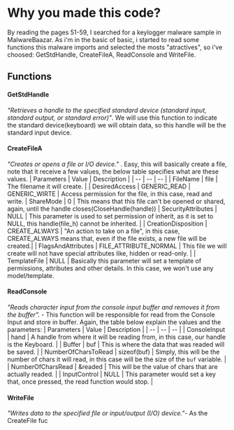 # Why you made this code?
By reading the pages 51-59, I searched for a keylogger malware sample in MalwareBaazar. As i'm in the basic of basic, i started to read some functions this malware imports and selected the mosts "atractives", so i've choosed: GetStdHandle, CreateFileA, ReadConsole and WriteFile. 

## Functions
#### GetStdHandle
_"Retrieves a handle to the specified standard device (standard input, standard output, or standard error)"_. We will use this function to indicate the standard device(keyboard) we will obtain data, so this handle will be the standard input device.

#### CreateFileA
_"Creates or opens a file or I/O device."_ . Easy, this will basically create a file, note that it receive a few values, the below table specifies what are these values.
| Parameters | Value | Description |
| -- | -- | -- |
| FileName | file | The filename it will create. |
| DesiredAccess | GENERIC_READ \| GENERIC_WIRTE | Access permission for the file, in this case, read and write.
| ShareMode | 0 | This means that this file can't be opened or shared, again, until the handle closes(CloseHandle(handle))
| SecurityAttributes | NULL | This parameter is used to set permission of inherit, as it is set to NULL, this handle(file_h) cannot be inherited. |
| CreationDisposition | CREATE_ALWAYS | "An action to take on a file", in this case, CREATE_ALWAYS means that, even if the file exists, a new file will be created.|
| FlagsAndAttributes | FILE_ATTRIBUTE_NORMAL | This file we will create will not have special attributes like, hidden or read-only. |
| TemplateFile | NULL | Basically this parameter will set a template of permissions, attributes and other details. In this case, we won't use any model/template.

#### ReadConsole
_"Reads character input from the console input buffer and removes it from the buffer"._ - This function will be responsible for read from the Console Input and store in buffer. Again, the table below explain the values and the parameters:
| Parameters | Value | Description |
| -- | -- | -- |
| ConsoleInput | hand | A handle from where it will be reading from, in this case, our handle is the Keyboard. |
| Buffer | buf | This is where the data that was readed will be saved. |
| NumberOfCharsToRead | sizeof(buf) | Simply, this will be the number of chars it will read, in this case will be the size of the `buf` variable. |
| NumberOfCharsRead | &readed | This will be the value of chars that are actually readed. |
| InputControl | NULL | This parameter would set a key that, once pressed, the read function would stop. |

#### WriteFile
_"Writes data to the specified file or input/output (I/O) device."_- As the CreateFile fuc
